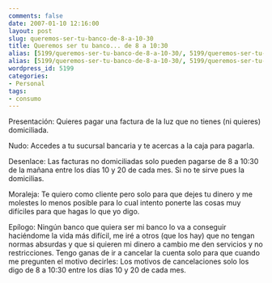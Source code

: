 ```yaml
---
comments: false
date: 2007-01-10 12:16:00
layout: post
slug: queremos-ser-tu-banco-de-8-a-10-30
title: Queremos ser tu banco... de 8 a 10:30
alias: [5199/queremos-ser-tu-banco-de-8-a-10-30/, 5199/queremos-ser-tu-banco-de-8-a-10-30]
alias: [5199/queremos-ser-tu-banco-de-8-a-10-30/, 5199/queremos-ser-tu-banco-de-8-a-10-30]
wordpress_id: 5199
categories:
- Personal
tags:
- consumo
---
```


Presentación: Quieres pagar una factura de la luz que no tienes (ni quieres) domiciliada.





Nudo: Accedes a tu sucursal bancaria y te acercas a la caja para pagarla.





Desenlace: Las facturas no domiciliadas solo pueden pagarse de 8 a 10:30 de la mañana entre los días 10 y 20 de cada mes.  Si no te sirve pues la domicilias.





Moraleja: Te quiero como cliente pero solo para que dejes tu dinero y me molestes lo menos posible para lo cual intento ponerte las cosas muy difíciles para que hagas lo que yo digo.





Epílogo: Ningún banco que quiera ser mi banco lo va a conseguir haciéndome la vida más difícil, me iré a otros (que los hay) que no tengan normas absurdas y que si quieren mi dinero a cambio me den servicios y no restricciones.  Tengo ganas de ir a cancelar la cuenta solo para que cuando me pregunten el motivo decirles:  Los motivos de cancelaciones solo los digo de 8 a 10:30 entre los días 10 y 20 de cada mes.
